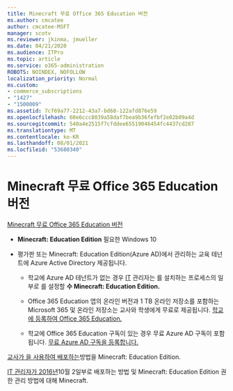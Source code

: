 ```yaml
---
title: Minecraft 무료 Office 365 Education 버전
ms.author: cmcatee
author: cmcatee-MSFT
manager: scotv
ms.reviewer: jkinma, jmueller
ms.date: 04/21/2020
ms.audience: ITPro
ms.topic: article
ms.service: o365-administration
ROBOTS: NOINDEX, NOFOLLOW
localization_priority: Normal
ms.custom:
- commerce_subscriptions
- "1427"
- "1500009"
ms.assetid: 7cf69a77-2212-43a7-bd68-122afd876e59
ms.openlocfilehash: 60e6ccc8039a58daf7bea9b36fefbf2e02b09a4d
ms.sourcegitcommit: 540a4e2515f7cfddee65519046454fc4437cd287
ms.translationtype: MT
ms.contentlocale: ko-KR
ms.lasthandoff: 08/01/2021
ms.locfileid: "53680340"
---
```

# <a name="minecraft-edition-with-office-365-education-for-free"></a>Minecraft 무료 Office 365 Education 버전

[Minecraft 무료 Office 365 Education 버전](https://docs.microsoft.com/education/windows/get-minecraft-for-education)
  
- **Minecraft: Education Edition** 필요한 Windows 10

- 평가판 또는 Minecraft: Education Edition(Azure AD)에서 관리하는 교육 테넌트에 Azure Active Directory 제공됩니다. 

  - 학교에 Azure AD 테넌트가 없는 경우 [IT](https://docs.microsoft.com/education/windows/school-get-minecraft) 관리자는 를 설치하는 프로세스의 일부로 를 설정할 **수 Minecraft: Education Edition.**

  - Office 365 Education 앱의 온라인 버전과 1 TB 온라인 저장소를 포함하는 Microsoft 365 및 온라인 저장소는 교사와 학생에게 무료로 제공됩니다. [학교에 등록하여 Office 365 Education.](https://www.microsoft.com/education/products/office)

  - 학교에 Office 365 Education 구독이 있는 경우 무료 Azure AD 구독이 포함됩니다. [무료 Azure AD 구독을 등록합니다.](https://msdn.microsoft.com/library/windows/hardware/mt703369%28v=vs.85%29.aspx)

[교사가 을 사용하여 배포하는](https://docs.microsoft.com/education/windows/teacher-get-minecraft)방법을 Minecraft: Education Edition.
  
[IT 관리자가 2016년](https://docs.microsoft.com/education/windows/school-get-minecraft)10월 2일부로 배포하는 방법 및 Minecraft: Education Edition 권한 관리 방법에 대해 Minecraft.